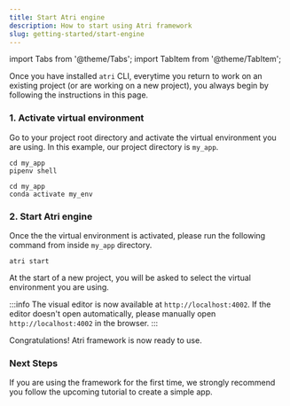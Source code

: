 ```yaml
---
title: Start Atri engine
description: How to start using Atri framework
slug: getting-started/start-engine
---
```

import Tabs from '@theme/Tabs';
import TabItem from '@theme/TabItem';

Once you have installed `atri` CLI, everytime you return to work on an existing project (or are working on a new project), you always begin by following the instructions in this page.  

### 1. Activate virtual environment

Go to your project root directory and activate the virtual environment you are using. In this example, our project directory is `my_app`. 

<Tabs>
<TabItem value="pipenv" label="pipenv" default>

```
cd my_app
pipenv shell
```

</TabItem>
<TabItem value="conda" label="conda">

```
cd my_app
conda activate my_env
```

</TabItem>
</Tabs>

### 2. Start Atri engine 

Once the the virtual environment is activated, please run the following command from inside `my_app` directory.

```
atri start
```

At the start of a new project, you will be asked to select the virtual environment you are using. 

:::info
The visual editor is now available at `http://localhost:4002`. If the editor doesn't open automatically, please manually open `http://localhost:4002` in the browser.
:::

Congratulations! Atri framework is now ready to use. 

### Next Steps

If you are using the framework for the first time, we strongly recommend you follow the upcoming tutorial to create a simple app. 